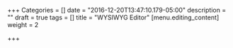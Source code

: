 +++
Categories = []
date = "2016-12-20T13:47:10.179-05:00"
description = ""
draft = true
tags = []
title = "WYSIWYG Editor"
[menu.editing_content]
weight = 2

+++
